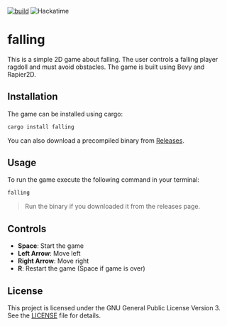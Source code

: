 [![build](https://github.com/simon0302010/falling/actions/workflows/rust.yml/badge.svg)](https://github.com/simon0302010/falling/actions/workflows/rust.yml)
![Hackatime](https://hackatime-badge.hackclub.com/U08HC7N4JJW/falling)

# falling

This is a simple 2D game about falling. The user controls a falling player ragdoll and must avoid obstacles. The game is built using Bevy and Rapier2D.

## Installation

The game can be installed using cargo:

```bash
cargo install falling
```

You can also download a precompiled binary from [Releases](https://github.com/simon0302010/falling/releases).

## Usage

To run the game execute the following command in your terminal:

```bash
falling
```
> Run the binary if you downloaded it from the releases page.

## Controls
- **Space**: Start the game
- **Left Arrow**: Move left
- **Right Arrow**: Move right
- **R**: Restart the game (Space if game is over)

## License
This project is licensed under the GNU General Public License Version 3. See the [LICENSE](LICENSE) file for details.